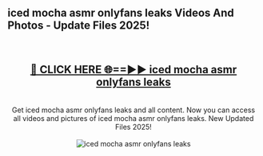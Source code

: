 <h2>iced mocha asmr onlyfans leaks Videos And Photos - Update Files 2025!</h2>
<br>
<div align="center">
<h2><a href="https://top-ai-tools.click/QrbHav" rel="nofollow">🔴 CLICK HERE 🌐==►► iced mocha asmr onlyfans leaks</a></h2>
<br>
Get iced mocha asmr onlyfans leaks and all content. Now you can access all videos and pictures of iced mocha asmr onlyfans leaks. New Updated Files 2025!
<br>
<br>
<a href="https://top-ai-tools.click/QrbHav" rel="nofollow" data-target="animated-image.originalLink"><img src="https://i.ibb.co.com/WyWwxjT/player-gif2.gif" alt="iced mocha asmr onlyfans leaks" style="max-width: 100%; display: inline-block;" data-target="animated-image.originalImage"></a>
</div>
<br>